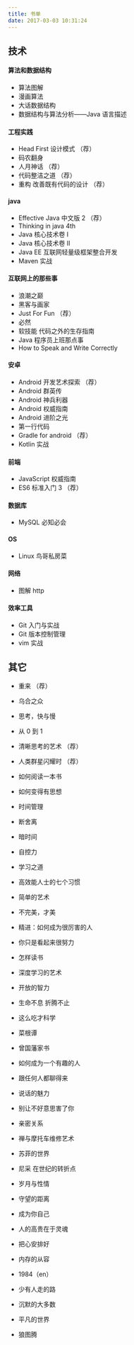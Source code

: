 ```yaml
---
title: 书单
date: 2017-03-03 10:31:24
---
```


## 技术

#### 算法和数据结构

- 算法图解
- 漫画算法
- 大话数据结构
- 数据结构与算法分析——Java 语言描述

#### 工程实践

- Head First 设计模式 （荐）
- 码农翻身
- 人月神话 （荐）
- 代码整洁之道 （荐）
- 重构 改善既有代码的设计 （荐）

#### java

- Effective Java 中文版 2 （荐）
- Thinking in java 4th
- Java 核心技术卷 I
- Java 核心技术卷 II
- Java EE 互联网轻量级框架整合开发
- Maven 实战

#### 互联网上的那些事

- 浪潮之巅
- 黑客与画家
- Just For Fun （荐）
- 必然
- 软技能 代码之外的生存指南
- Java 程序员上班那点事
- How to Speak and Write Correctly

#### 安卓

- Android 开发艺术探索 （荐）
- Android 群英传
- Android 神兵利器
- Android 权威指南
- Android 进阶之光
- 第一行代码
- Gradle for android （荐）
- Kotlin 实战

#### 前端

- JavaScript 权威指南
- ES6 标准入门 3 （荐）

#### 数据库

- MySQL 必知必会

#### OS

- Linux 鸟哥私房菜

#### 网络

- 图解 http

#### 效率工具

- Git 入门与实战
- Git 版本控制管理
- vim 实战

## 其它

- 重来 （荐）
- 乌合之众
- 思考，快与慢
- 从 0 到 1
- 清晰思考的艺术 （荐）
- 人类群星闪耀时 （荐）
- 如何阅读一本书
- 如何变得有思想

- 时间管理
- 断舍离
- 暗时间
- 自控力
- 学习之道
- 高效能人士的七个习惯
- 简单的艺术
- 不完美，才美
- 精进：如何成为很厉害的人
- 你只是看起来很努力
- 怎样读书
- 深度学习的艺术
- 开放的智力
- 生命不息 折腾不止
- 这么吃才科学
- 菜根谭
- 曾国藩家书
- 如何成为一个有趣的人
- 跟任何人都聊得来
- 说话的魅力
- 别让不好意思害了你
- 亲密关系
- 禅与摩托车维修艺术
- 苏菲的世界
- 尼采 在世纪的转折点
- 岁月与性情
- 守望的距离
- 成为你自己
- 人的高贵在于灵魂
- 把心安排好
- 内存的从容
- 1984（en）
- 少有人走的路
- 沉默的大多数

- 平凡的世界
- 狼图腾
